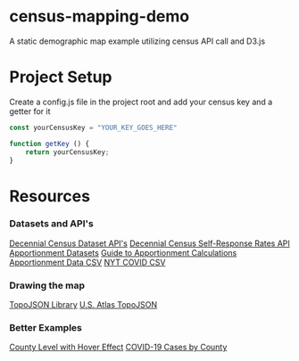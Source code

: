 # census-mapping-demo
A static demographic map example utilizing census API call and D3.js

# Project Setup
Create a config.js file in the project root and add your census key and a getter for it
```JavaScript
const yourCensusKey = "YOUR_KEY_GOES_HERE"

function getKey () {
    return yourCensusKey;
}
```

# Resources
### Datasets and API's
[Decennial Census Dataset API's](https://www.census.gov/data/developers/data-sets/decennial-census.html)
[Decennial Census Self-Response Rates API](https://www.census.gov/data/developers/data-sets/decennial-response-rates.html)
[Apportionment Datasets](https://www.census.gov/data/tables/2020/dec/2020-apportionment-data.html)
[Guide to Apportionment Calculations](https://www.census.gov/newsroom/blogs/random-samplings/2021/04/how-apportionment-is-calculated.html)
[Apportionment Data CSV](https://raw.githubusercontent.com/Trehein/datasets/master/apportionment.csv)
[NYT COVID CSV](https://raw.githubusercontent.com/nytimes/covid-19-data/master/us-counties.csv
)

### Drawing the map
[TopoJSON Library](https://github.com/topojson)
[U.S. Atlas TopoJSON](https://github.com/topojson/us-atlas)

### Better Examples
[County Level with Hover Effect](https://bl.ocks.org/anonymous/dae443994bdd438c5c45688aeb0a4f03)
[COVID-19 Cases by County](https://observablehq.com/@pamacha/covid-19-cases-by-county?collection=@observablehq/county-maps)